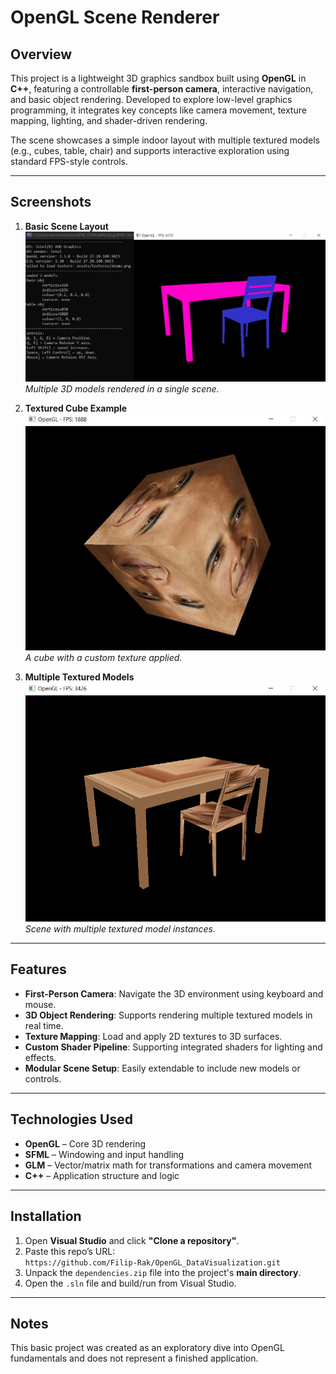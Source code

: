 # OpenGL Scene Renderer

## Overview
This project is a lightweight 3D graphics sandbox built using **OpenGL** in **C++**, featuring a controllable **first-person camera**, interactive navigation, and basic object rendering. Developed to explore low-level graphics programming, it integrates key concepts like camera movement, texture mapping, lighting, and shader-driven rendering.

The scene showcases a simple indoor layout with multiple textured models (e.g., cubes, table, chair) and supports interactive exploration using standard FPS-style controls.

---

## Screenshots

1. **Basic Scene Layout**  
   ![Final Scene](media/multiple.png)  
   *Multiple 3D models rendered in a single scene.*

2. **Textured Cube Example**  
   ![Obama Cube](media/obama_cube.png)  
   *A cube with a custom texture applied.*

3. **Multiple Textured Models**  
   ![Multiple Obamas](media/multiple_obamas.png)  
   *Scene with multiple textured model instances.*

---

## Features
- **First-Person Camera**: Navigate the 3D environment using keyboard and mouse.
- **3D Object Rendering**: Supports rendering multiple textured models in real time.
- **Texture Mapping**: Load and apply 2D textures to 3D surfaces.
- **Custom Shader Pipeline**: Supporting integrated shaders for lighting and effects.
- **Modular Scene Setup**: Easily extendable to include new models or controls.

---

## Technologies Used
- **OpenGL** – Core 3D rendering
- **SFML** – Windowing and input handling
- **GLM** – Vector/matrix math for transformations and camera movement
- **C++** – Application structure and logic

---

## Installation

1. Open **Visual Studio** and click **"Clone a repository"**.
2. Paste this repo’s URL:  
   `https://github.com/Filip-Rak/OpenGL_DataVisualization.git`
3. Unpack the `dependencies.zip` file into the project's **main directory**.
4. Open the `.sln` file and build/run from Visual Studio.

---

## Notes
This basic project was created as an exploratory dive into OpenGL fundamentals and does not represent a finished application.

